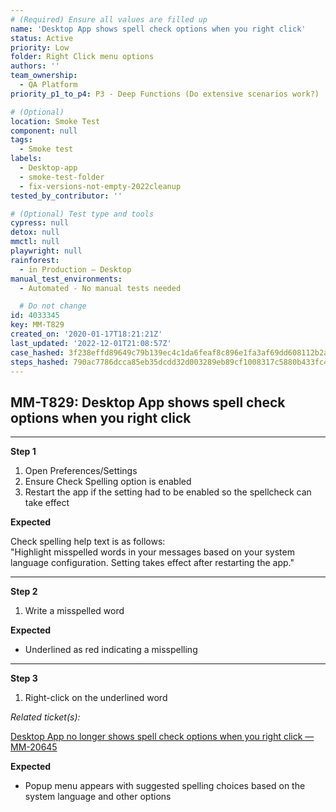 ```yaml
---
# (Required) Ensure all values are filled up
name: 'Desktop App shows spell check options when you right click'
status: Active
priority: Low
folder: Right Click menu options
authors: ''
team_ownership:
  - QA Platform
priority_p1_to_p4: P3 - Deep Functions (Do extensive scenarios work?)

# (Optional)
location: Smoke Test
component: null
tags:
  - Smoke test
labels:
  - Desktop-app
  - smoke-test-folder
  - fix-versions-not-empty-2022cleanup
tested_by_contributor: ''

# (Optional) Test type and tools
cypress: null
detox: null
mmctl: null
playwright: null
rainforest:
  - in Production — Desktop
manual_test_environments:
  - Automated - No manual tests needed

  # Do not change
id: 4033345
key: MM-T829
created_on: '2020-01-17T18:21:21Z'
last_updated: '2022-12-01T21:08:57Z'
case_hashed: 3f238effd89649c79b139ec4c1da6feaf8c896e1fa3af69dd608112b2a6e68dccbe729d728759d630ed19a8a8a1ab7d1
steps_hashed: 790ac7786dcca85eb35dcdd32d003289eb89cf1008317c5880b433fc4d084d9537b3da2d90732889a1f9cac4ea92f787
---
```


<!-- (Auto-generated) Based on frontmatter's "key" and "name" -->

## MM-T829: Desktop App shows spell check options when you right click

---

**Step 1**

1. Open Preferences/Settings
2. Ensure Check Spelling option is enabled
3. Restart the app if the setting had to be enabled so the spellcheck can take effect

**Expected**

Check spelling help text is as follows:\
"Highlight misspelled words in your messages based on your system language configuration. Setting takes effect after restarting the app."

---

**Step 2**

1. Write a misspelled word

**Expected**

- Underlined as red indicating a misspelling

---

**Step 3**

1. Right-click on the underlined word

_Related ticket(s):_

[Desktop App no longer shows spell check options when you right click — MM-20645](https://mattermost.atlassian.net/browse/MM-20645)

**Expected**

- Popup menu appears with suggested spelling choices based on the system language and other options
